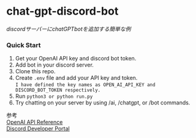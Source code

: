 # chat-gpt-discord-bot
_discordサーバーにchatGPTbotを追加する簡単な例_

### Quick Start
1. Get your OpenAI API key and discord bot token.
2. Add bot in your discord server.
3. Clone this repo.
4. Create `.env` file and add your API key and token.</br>
```I have defined the key names as OPEN_AI_API_KEY and DISCORD_BOT_TOKEN respectively.```<br/>
5. Run `python3 or python run.py`
6. Try chatting on your server by using /ai, /chatgpt, or /bot commands.


参考<br/>
[OpenAI API Reference](https://platform.openai.com/docs/api-reference/introduction)<br/>
[Discord Developer Portal](https://discord.com/developers/applications)
